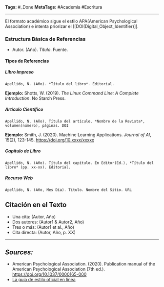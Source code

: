 **Tags:** #_Done 
**MetaTags:** #Academia #Escritura 
- - -
El formato académico sigue el estilo APA(American Psychological Association) e intenta priorizar el [[DOI(Digital_Object_Identifier)]].
### Estructura Básica de Referencias
- Autor. (Año). *Título*. Fuente.
#### Tipos de Referencias

##### Libro Impreso
```
Apellido, N. (Año). *Título del libro*. Editorial.
```
**Ejemplo:** Shotts, W. (2019). *The Linux Command Line: A Complete Introduction*. No Starch Press.
##### Artículo Científico
```
Apellido, N. (Año). Título del artículo. *Nombre de la Revista*, volumen(número), páginas. DOI
```
**Ejemplo:** Smith, J. (2020). Machine Learning Applications. *Journal of AI*, 15(2), 123-145. https://doi.org/10.xxxx/xxxxx
##### Capítulo de Libro
```
Apellido, N. (Año). Título del capítulo. En Editor(Ed.), *Título del libro* (pp. xx-xx). Editorial.
```
##### Recurso Web
```
Apellido, N. (Año, Mes Día). Título. Nombre del Sitio. URL
```
## Citación en el Texto
- Una cita: (Autor, Año)
- Dos autores: (Autor1 & Autor2, Año)
- Tres o más: (Autor1 et al., Año)
- Cita directa: (Autor, Año, p. XX)

- - - 
## ***Sources:***
- American Psychological Association. (2020). Publication manual of the American Psychological Association (7th ed.). https://doi.org/10.1037/0000165-000
- [La guía de estilo oficial en línea](https://apastyle.apa.org/)